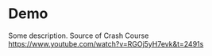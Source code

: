 # Demo

Some description.
Source of Crash Course https://www.youtube.com/watch?v=RGOj5yH7evk&t=2491s
